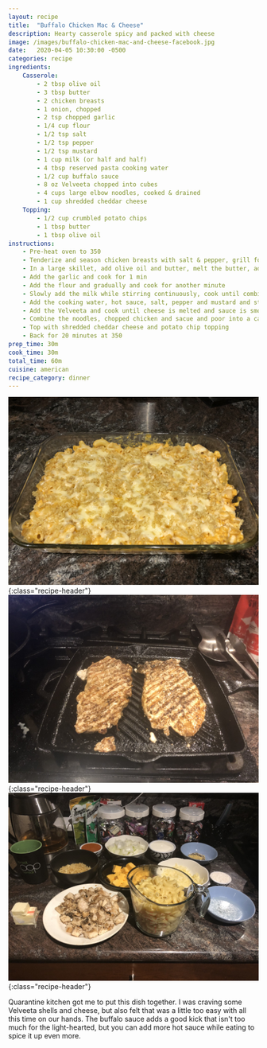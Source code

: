 ```yaml
---
layout: recipe
title:  "Buffalo Chicken Mac & Cheese"
description: Hearty casserole spicy and packed with cheese
image: /images/buffalo-chicken-mac-and-cheese-facebook.jpg
date:   2020-04-05 10:30:00 -0500
categories: recipe
ingredients:
    Casserole:
        - 2 tbsp olive oil
        - 3 tbsp butter
        - 2 chicken breasts
        - 1 onion, chopped
        - 2 tsp chopped garlic
        - 1/4 cup flour
        - 1/2 tsp salt
        - 1/2 tsp pepper
        - 1/2 tsp mustard
        - 1 cup milk (or half and half)
        - 4 tbsp reserved pasta cooking water
        - 1/2 cup buffalo sauce
        - 8 oz Velveeta chopped into cubes
        - 4 cups large elbow noodles, cooked & drained
        - 1 cup shredded cheddar cheese
    Topping:
        - 1/2 cup crumbled potato chips
        - 1 tbsp butter
        - 1 tbsp olive oil
instructions:
    - Pre-heat oven to 350
    - Tenderize and season chicken breasts with salt & pepper, grill for 3 minutes per side, and chop into small cubes
    - In a large skillet, add olive oil and butter, melt the butter, add the onion and cook until soft
    - Add the garlic and cook for 1 min
    - Add the flour and gradually and cook for another minute
    - Slowly add the milk while stirring continuously, cook until combined and thickened
    - Add the cooking water, hot sauce, salt, pepper and mustard and stir to combine
    - Add the Velveeta and cook until cheese is melted and sauce is smooth and creamy
    - Combine the noodles, chopped chicken and sacue and poor into a casserole dish
    - Top with shredded cheddar cheese and potato chip topping
    - Back for 20 minutes at 350
prep_time: 30m
cook_time: 30m
total_time: 60m
cuisine: american
recipe_category: dinner
---
```

![Buffalo Chicken Mac & Cheese](/images/buffalo-chicken-mac-and-cheese1.jpg){:class="recipe-header"}
![Buffalo Chicken Mac & Cheese](/images/buffalo-chicken-mac-and-cheese2.jpg){:class="recipe-header"}
![Buffalo Chicken Mac & Cheese](/images/buffalo-chicken-mac-and-cheese3.jpg){:class="recipe-header"}

Quarantine kitchen got me to put this dish together. I was craving some Velveeta shells and cheese, but also felt that was a little too easy with all this time on our hands. The buffalo sauce adds a good kick that isn't too much for the light-hearted, but you can add more hot sauce while eating to spice it up even more.

